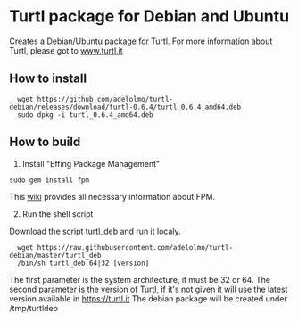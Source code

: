 # Turtl package for Debian and Ubuntu

Creates a Debian/Ubuntu package for Turtl. 
For more information about Turtl, please got to www.turtl.it

## How to install

```
  wget https://github.com/adelolmo/turtl-debian/releases/download/turtl-0.6.4/turtl_0.6.4_amd64.deb
  sudo dpkg -i turtl_0.6.4_amd64.deb
```

## How to build

1. Install "Effing Package Management"
  ```
  sudo gem install fpm
  ```
  This [wiki](https://github.com/jordansissel/fpm/wiki) provides all necessary information about FPM.

2. Run the shell script

  Download the script turtl_deb and run it localy.
  ```
    wget https://raw.githubusercontent.com/adelolmo/turtl-debian/master/turtl_deb
    /bin/sh turtl_deb 64|32 [version]
  ```
  The first parameter is the system architecture, it must be 32 or 64. The second parameter is the version of Turtl, if it's not given it will use the latest version available in https://turtl.it
  The debian package will be created under /tmp/turtldeb
